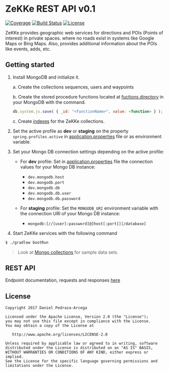 ZeKKe REST API v0.1
===================

[![Coverage](https://codecov.io/gh/dan-zx/zekke-api/branch/master/graph/badge.svg)](https://codecov.io/gh/dan-zx/zekke-api)
[![Build Status](https://travis-ci.org/dan-zx/zekke-api.svg?branch=master)](https://travis-ci.org/dan-zx/zekke-api)
[![License](https://img.shields.io/badge/licence-Apache_Licence_2.0-blue.svg)](https://www.apache.org/licenses/LICENSE-2.0.html)

ZeKKe provides geographic web services for directions and POIs (Points of interest) in private spaces. where no roads exist in systems like Google Maps or Bing Maps. Also, provides additional information about the POIs like events, adds, etc.

Getting started
---------------

1. Install MongoDB and initialize it.

    a. Create the collections sequences, users and waypoints

    b. Create the stored procedure functions located at [fuctions directory](mongo/functions) in your MongoDB with the command.
    ```javascript
    db.system.js.save( { _id: "<functionName>", value: <function> } );
    ```

    c. Create [indexes](mongo/indexes.js) for the ZeKKe collections.
2. Set the active profile as **dev** or **staging** on the property `spring.profiles.active` in [application.properties](src/main/resources/application.properties) file or as environment variable.
3. Set your Mongo DB connection settings depending on the active profile:

    * For **dev** profile: Set in [application.properties](src/main/resources/application.properties) file the connection values for your Mongo DB instance:
        + `dev.mongodb.host`
        + `dev.mongodb.port`
        + `dev.mongodb.db`
        + `dev.mongodb.db.user`
        + `dev.mongodb.db.password`

    * For **staging** profile: Set the `MONGODB_URI` environment variable with the connection URI of your Mongo DB instance:
        +  `mongodb:[//[user[:password]@]host[:port]][/database]`

4. Start ZeKKe services with the following command

```sh
$ ./gradlew bootRun
```

> Look at [Mongo collections](mongo/collections/collections.md) for sample data sets.

REST API
--------

Endpoint documentation, requests and responses [here](API.md)

License
-------

    Copyright 2017 Daniel Pedraza-Arcega

    Licensed under the Apache License, Version 2.0 (the "License");
    you may not use this file except in compliance with the License.
    You may obtain a copy of the License at

       http://www.apache.org/licenses/LICENSE-2.0

    Unless required by applicable law or agreed to in writing, software
    distributed under the License is distributed on an "AS IS" BASIS,
    WITHOUT WARRANTIES OR CONDITIONS OF ANY KIND, either express or implied.
    See the License for the specific language governing permissions and
    limitations under the License.
